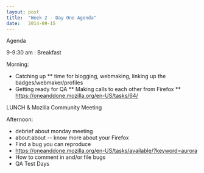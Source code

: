 ```yaml
---
layout: post
title:  "Week 2 - Day One Agenda"
date:   2014-09-15
---
```


Agenda

9-9:30 am :  Breakfast

Morning:

* Catching up
** time for blogging, webmaking, linking up the badges/webmaker/profiles
* Getting ready for QA
** Making calls to each other from Firefox
** https://oneanddone.mozilla.org/en-US/tasks/64/

LUNCH & Mozilla Community Meeting

Afternoon:

* debrief about monday meeting
* about:about -- know more about your Firefox
* Find a bug you can reproduce
* https://oneanddone.mozilla.org/en-US/tasks/available/?keyword=aurora
* How to comment in and/or file bugs
* QA Test Days

